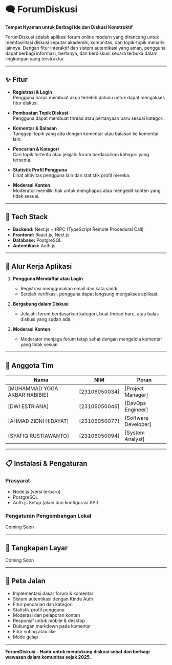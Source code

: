 # 🗨️ ForumDiskusi

**Tempat Nyaman untuk Berbagi Ide dan Diskusi Konstruktif**

ForumDiskusi adalah aplikasi forum online modern yang dirancang untuk memfasilitasi diskusi seputar akademik, komunitas, dan topik-topik menarik lainnya. Dengan fitur interaktif dan sistem autentikasi yang aman, pengguna dapat berbagi informasi, bertanya, dan berdiskusi secara terbuka dalam lingkungan yang terstruktur.

---

## ✨ Fitur

- **Registrasi & Login**  
  Pengguna harus membuat akun terlebih dahulu untuk dapat mengakses fitur diskusi.

- **Pembuatan Topik Diskusi**  
  Pengguna dapat membuat thread atau pertanyaan baru sesuai kategori.

- **Komentar & Balasan**  
  Tanggapi topik yang ada dengan komentar atau balasan ke komentar lain.

- **Pencarian & Kategori**  
  Cari topik tertentu atau jelajahi forum berdasarkan kategori yang tersedia.

- **Statistik Profil Pengguna**  
  Lihat aktivitas pengguna lain dan statistik profil mereka.

- **Moderasi Konten**  
  Moderator memiliki hak untuk menghapus atau mengedit konten yang tidak sesuai.

---

## 🚀 Tech Stack

- **Backend:** Next.js + tRPC (TypeScript Remote Procedural Call)
- **Frontend:** React.js, Next.js
- **Database:** PostgreSQL
- **Autentikasi:** Auth.js

---

## 🧭 Alur Kerja Aplikasi

1. **Pengguna Mendaftar atau Login**

   - Registrasi menggunakan email dan kata sandi.
   - Setelah verifikasi, pengguna dapat langsung mengakses aplikasi.

2. **Bergabung dalam Diskusi**

   - Jelajahi forum berdasarkan kategori, buat thread baru, atau balas diskusi yang sudah ada.

3. **Moderasi Konten**
   - Moderator menjaga forum tetap sehat dengan mengelola komentar yang tidak sesuai.

---

## 👥 Anggota Tim

| Nama                          | NIM           | Peran                |
| ----------------------------- | ------------- | -------------------- |
| [MUHAMMAD YOGA AKBAR HABIBIE] | [23106050034] | [Project Manager]    |
| [DWI ESTRIANA]                | [23106050046] | [DevOps Engineer]    |
| [AHMAD ZIDNI HIDAYAT]         | [23106050077] | [Software Developer] |
| [SYAFIQ RUSTIAWANTO]          | [23106050094] | [System Analyst]     |

---

## 📋 Instalasi & Pengaturan

### Prasyarat

- Node.js (versi terbaru)
- PostgreSQL
- Auth.js Setup (akun dan konfigurasi API)

### Pengaturan Pengembangan Lokal

Coming Soon

---

## 📱 Tangkapan Layar

Coming Soon

---

## 🎯 Peta Jalan

- Implementasi dasar forum & komentar
- Sistem autentikasi dengan Kinde Auth
- Fitur pencarian dan kategori
- Statistik profil pengguna
- Moderasi dan pelaporan konten
- Responsif untuk mobile & desktop
- Dukungan markdown pada komentar
- Fitur voting atau like
- Mode gelap

---

**ForumDiskusi – Hadir untuk mendukung diskusi sehat dan berbagi wawasan dalam komunitas sejak 2025.**
